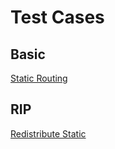 # Test Cases

## Basic

[Static Routing](static/README.md)

## RIP

[Redistribute Static](rip/redistribute_static/README.md)